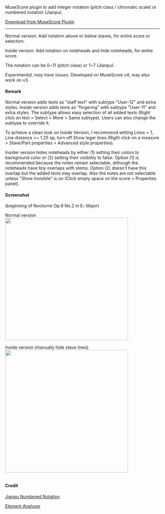 MuseScore plugin to add integer notation (pitch class / chromatic scale) or numbered notation (Jianpu).

[Download from MuseScore Plugin](https://musescore.org/en/project/add-integer-notation-or-numbered-notation)

---


Normal version: Add notation above or below staves, for entire score or selection.

Inside version: Add notation on noteheads and hide noteheads, for entire score.

The notation can be 0~11 (pitch class) or 1~7 (Jianpu).

_Experimental, may have issues._ Developed on MuseScore v4, may also work on v3.

#### Remark

Normal version adds texts as "staff text" with subtype "User-12" and extra styles. Inside version adds texts as "fingering" with subtype "User-11" and extra styles. The subtype allows easy selection of all added texts (Right click on text > Select > More > Same subtype). Users can also change the subtype to override it.

To achieve a clean look on Inside Version, I recommend setting Lines = 1, Line distance >= 1.25 sp, turn off Show leger lines (Right click on a measure > Stave/Part properties > Advanced style properties).

Insider version hides noteheads by either (1) setting their colors to background color or (2) setting their visibility to false. Option (1) is recommended because the notes remain selectable, although the noteheads have tiny overlaps with stems. Option (2) doesn't have this overlap but the added texts may overlap. Also the notes are not selectable unless "Show Invisible" is on (Click empty space on the score > Properties panel).

#### Screenshot

(beginning of Nocturne Op.9 No.2 in E♭ Major)

Normal version
<img src="https://cdn.jsdelivr.net/gh/King-of-Infinite-Space/MuseScore-Integer-Notation/screenshot/Example_new1.png" width="400px"/>

Inside version (manually hide stave lines)
<img src="https://cdn.jsdelivr.net/gh/King-of-Infinite-Space/MuseScore-Integer-Notation/screenshot/Example_new2.png" width="400px"/>

<img src="https://count.lnfinite.space/repo/musescore-integer-notation.svg?plus=1" width="0px"/>



#### Credit

[Jianpu Numbered Notation](https://musescore.org/en/project/jianpu-numbered-notation-0)

[Element Analyser](https://musescore.org/en/project/element-analyser)
